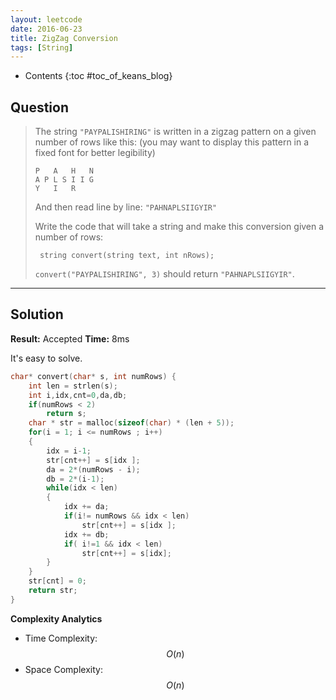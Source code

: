 ```yaml
---
layout: leetcode
date: 2016-06-23
title: ZigZag Conversion
tags: [String]
---
```


* Contents
{:toc #toc_of_keans_blog}

## Question

> The string `"PAYPALISHIRING"` is written in a zigzag pattern on a given number of rows like this: (you may want to display this pattern in a fixed font for better legibility)
>     
>     P   A   H   N
>     A P L S I I G
>     Y   I   R
>
> And then read line by line: `"PAHNAPLSIIGYIR"`
>     
> Write the code that will take a string and make this conversion given a number of rows:
>
>      string convert(string text, int nRows);
>
> `convert("PAYPALISHIRING", 3)` should return `"PAHNAPLSIIGYIR"`.


***

## Solution

**Result:** Accepted **Time:** 8ms

It's easy to solve.

```c
char* convert(char* s, int numRows) {
    int len = strlen(s);
    int i,idx,cnt=0,da,db;
    if(numRows < 2)
        return s;
    char * str = malloc(sizeof(char) * (len + 5));
    for(i = 1; i <= numRows ; i++)
    {
        idx = i-1;
        str[cnt++] = s[idx ];
        da = 2*(numRows - i);
        db = 2*(i-1);
        while(idx < len)
        {
            idx += da;
            if(i!= numRows && idx < len)
                str[cnt++] = s[idx ];
            idx += db;
            if( i!=1 && idx < len)
                str[cnt++] = s[idx];
        }
    }
    str[cnt] = 0;
    return str;
}
```

**Complexity Analytics**

- Time Complexity: $$O(n)$$
- Space Complexity: $$O(n)$$
